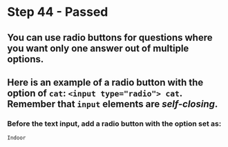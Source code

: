 # Step 44 - Passed
## You can use radio buttons for questions where you want only one answer out of multiple options.

## Here is an example of a radio button with the option of `cat`: `<input type="radio"> cat`. Remember that `input` elements are <i>self-closing</i>.

### Before the text input, add a radio button with the option set as:

`Indoor`